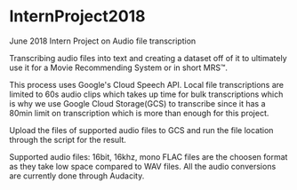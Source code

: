 # InternProject2018
June 2018 Intern Project on Audio file transcription

Transcribing audio files into text and creating a dataset off of it to ultimately use it for a Movie Recommending System or in short MRS™.

This process uses Google's Cloud Speech API. Local file transcriptions are limited to 60s audio clips which takes up time for bulk transcriptions which is why we use Google Cloud Storage(GCS) to transcribe since it has a 80min limit on transcription which is more than enough for this project.

Upload the files of supported audio files to GCS and run the file location through the script for the result.

Supported audio files: 16bit, 16khz, mono FLAC files are the choosen format as they take low space compared to WAV files. All the audio conversions are currently done through Audacity.
